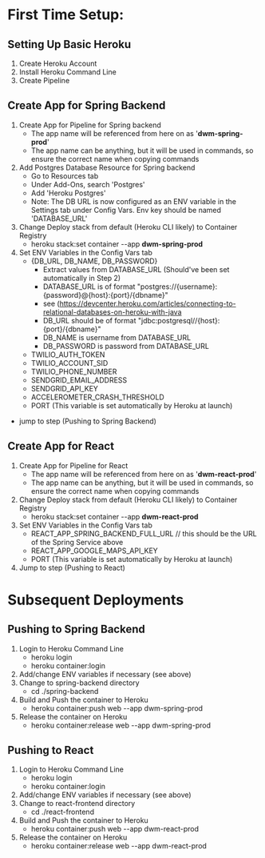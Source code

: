 # First Time Setup:

## Setting Up Basic Heroku
1. Create Heroku Account
2. Install Heroku Command Line
3. Create Pipeline

## Create App for Spring Backend
1. Create App for Pipeline for Spring backend
    - The app name will be referenced from here on as '**dwm-spring-prod**'
    - The app name can be anything, but it will be used in commands, so ensure the correct name when copying commands
2. Add Postgres Database Resource for Spring backend
    - Go to Resources tab
    - Under Add-Ons, search 'Postgres'
    - Add 'Heroku Postgres'
    - Note: The DB URL is now configured as an ENV variable in the Settings tab under Config Vars. Env key should be named 'DATABASE_URL'
3. Change Deploy stack from default (Heroku CLI likely) to Container Registry
    - heroku stack:set container --app **dwm-spring-prod**
4. Set ENV Variables in the Config Vars tab
    - {DB_URL, DB_NAME, DB_PASSWORD}
        - Extract values from DATABASE_URL (Should've been set automatically in Step 2) 
        - DATABASE_URL is of format "postgres://{username}:{password}@{host}:{port}/{dbname}"
        - see (https://devcenter.heroku.com/articles/connecting-to-relational-databases-on-heroku-with-java
        - DB_URL should be of format "jdbc:postgresql//{host}:{port}/{dbname}"
        - DB_NAME is username from DATABASE_URL
        - DB_PASSWORD is password from DATABASE_URL
    - TWILIO_AUTH_TOKEN
    - TWILIO_ACCOUNT_SID
    - TWILIO_PHONE_NUMBER
    - SENDGRID_EMAIL_ADDRESS
    - SENDGRID_API_KEY
    - ACCELEROMETER_CRASH_THRESHOLD
    - PORT (This variable is set automatically by Heroku at launch)
- jump to step (Pushing to Spring Backend)

## Create App for React
1. Create App for Pipeline for React
    - The app name will be referenced from here on as '**dwm-react-prod**'
    - The app name can be anything, but it will be used in commands, so ensure the correct name when copying commands
2. Change Deploy stack from default (Heroku CLI likely) to Container Registry
    - heroku stack:set container --app **dwm-react-prod**
3. Set ENV Variables in the Config Vars tab
    - REACT_APP_SPRING_BACKEND_FULL_URL         // this should be the URL of the Spring Service above
    - REACT_APP_GOOGLE_MAPS_API_KEY
    - PORT (This variable is set automatically by Heroku at launch)
4. Jump to step (Pushing to React)


# Subsequent Deployments

## Pushing to Spring Backend
1. Login to Heroku Command Line
    * heroku login
    * heroku container:login
2. Add/change ENV variables if necessary (see above)
3. Change to spring-backend directory
    * cd ./spring-backend
4. Build and Push the container to Heroku
    * heroku container:push web --app dwm-spring-prod
5. Release the container on Heroku
    * heroku container:release web --app dwm-spring-prod

## Pushing to React
1. Login to Heroku Command Line
    * heroku login
    * heroku container:login
2. Add/change ENV variables if necessary (see above)
3. Change to react-frontend directory
    * cd ./react-frontend
4. Build and Push the container to Heroku
    * heroku container:push web --app dwm-react-prod
5. Release the container on Heroku
    * heroku container:release web --app dwm-react-prod
